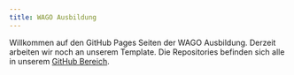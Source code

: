 ```yaml
---
title: WAGO Ausbildung
---
```

Willkommen auf den GitHub Pages Seiten der WAGO Ausbildung. Derzeit arbeiten wir noch an unserem Template. Die Repositories befinden sich alle in unserem [GitHub Bereich](https://github.com/wago-enterprise-education).
